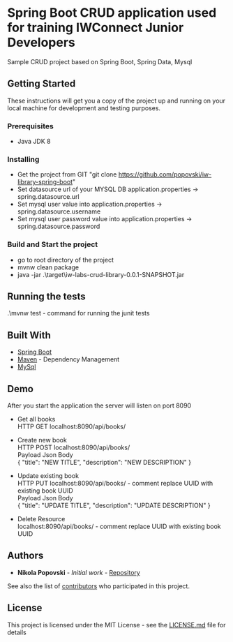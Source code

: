# Spring Boot CRUD application used for training IWConnect Junior Developers

Sample CRUD project based on Spring Boot, Spring Data, Mysql

## Getting Started

These instructions will get you a copy of the project up and running on your local machine for development and testing purposes.

### Prerequisites

* Java JDK 8

### Installing

* Get the project from GIT "git clone https://github.com/popovski/iw-library-spring-boot"
* Set datasource url of your MYSQL DB application.properties -> spring.datasource.url
* Set mysql user value into application.properties -> spring.datasource.username
* Set mysql user password value into application.properties -> spring.datasource.password

### Build and Start the project
* go to root directory of the project
* mvnw clean package
* java -jar .\target\iw-labs-crud-library-0.0.1-SNAPSHOT.jar

## Running the tests

.\mvnw test - command for running the junit tests

## Built With

* [Spring Boot](https://spring.io/projects/spring-boot)
* [Maven](https://maven.apache.org/) - Dependency Management
* [MySql](https://www.mysql.com/) 

## Demo

After you start the application the server will listen on port 8090
* Get all books <br />
HTTP GET localhost:8090/api/books/
* Create new book <br />
HTTP POST localhost:8090/api/books/ <br />
Payload Json Body <br />
{
   "title": "NEW TITLE",
   "description": "NEW DESCRIPTION"
}
* Update existing book <br />
HTTP PUT localhost:8090/api/books/<UUID> - comment replace UUID with existing book UUID <br />
Payload Json Body <br />
{
   "title": "UPDATE TITLE",
   "description": "UPDATE DESCRIPTION"
}

* Delete Resource <br />
localhost:8090/api/books/<UUID> - comment replace UUID with existing book UUID <br />

## Authors

* **Nikola Popovski** - *Initial work* - [Repository](https://github.com/popovski)

See also the list of [contributors](https://github.com/your/project/contributors) who participated in this project.

## License

This project is licensed under the MIT License - see the [LICENSE.md](LICENSE.md) file for details
